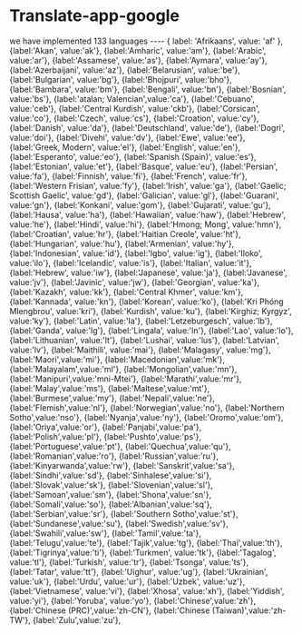 # Translate-app-google 
we have implemented 133 languages ---- 
{ label: 'Afrikaans', value: 'af' },
    {label:'Akan', value:'ak'},
    {label:'Amharic', value:'am'},
    {label:'Arabic', value:'ar'},
    {label:'Assamese', value:'as'},
    {label:'Aymara', value:'ay'},
    {label:'Azerbaijani', value:'az'},
    {label:'Belarusian', value:'be'},
    {label:'Bulgarian', value:'bg'},
    {label:'Bhojpuri', value:'bho'},
    {label:'Bambara', value:'bm'},
    {label:'Bengali', value:'bn'},
    {label:'Bosnian', value:'bs'},
    {label:'atalan; Valencian',value:'ca'},
    {label:'Cebuano', value:'ceb'},
    {label:'Central Kurdish', value:'ckb'},
    {label:'Corsican', value:'co'},
    {label:'Czech', value:'cs'},
    {label:'Croation', value:'cy'},
    {label:'Danish', value:'da'},
    {label:'Deutschland', value:'de'},
    {label:'Dogri', value:'doi'},
    {label:'Divehi', value:'dv'},
    {label:'Ewe', value:'ee'},
    {label:'Greek, Modern', value:'el'},
    {label:'English', value:'en'},
    {label:'Esperanto', value:'eo'},
    {label:'Spanish (Spain)', value:'es'},
    {label:'Estonian', value:'et'},
    {label:'Basque', value:'eu'},
    {label:'Persian', value:'fa'},
    {label:'Finnish', value:'fi'},
    {label:'French', value:'fr'},
    {label:'Western Frisian', value:'fy'},
    {label:'Irish', value:'ga'},
    {label:'Gaelic; Scottish Gaelic', value:'gd'},
    {label:'Galician', value:'gl'},
    {label:'Guarani', value:'gn'},
    {label:'Konkani', value:'gom'},
    {label:'Gujarati', value:'gu'},
    {label:'Hausa', value:'ha'},
    {label:'Hawaiian', value:'haw'},
    {label:'Hebrew', value:'he'},
    {label:'Hindi', value:'hi'},
    {label:'Hmong; Mong', value:'hmn'},
    {label:'Croatian', value:'hr'},
    {label:'Haitian Creole', value:'ht'},
    {label:'Hungarian', value:'hu'},
    {label:'Armenian', value:'hy'},
    {label:'Indonesian', value:'id'},
    {label:'Igbo', value:'ig'},
    {label:'Iloko', value:'ilo'},
    {label:'Icelandic', value:'is'},
    {label:'Italian', value:'it'},
    {label:'Hebrew', value:'iw'},
    {label:'Japanese', value:'ja'},
    {label:'Javanese', value:'jv'},
    {label:'Javinic', value:'jw'},
    {label:'Georgian', value:'ka'},
    {label:'Kazakh', value:'kk'},
    {label:'Central Khmer', value:'km'},
    {label:'Kannada', value:'kn'},
    {label:'Korean', value:'ko'},
    {label:'Kri Phóng Mlengbrou', value:'kri'},
    {label:'Kurdish', value:'ku'},
    {label:'Kirghiz; Kyrgyz', value:'ky'},
    {label:'Latin', value:'la'},
    {label:'Letzeburgesch', value:'lb'},
    {label:'Ganda', value:'lg'},
    {label:'Lingala', value:'ln'},
    {label:'Lao', value:'lo'},
    {label:'Lithuanian', value:'lt'},
    {label:'Lushai', value:'lus'},
    {label:'Latvian', value:'lv'},
    {label:'Maithili', value:'mai'},
    {label:'Malagasy', value:'mg'},
    {label:'Maori',value:'mi'},
    {label:'Macedonian',value:'mk'},
    {label:'Malayalam',value:'ml'},
    {label:'Mongolian',value:'mn'},
    {label:'Manipuri',value:'mni-Mtei'},
    {label:'Marathi',value:'mr'},
    {label:'Malay',value:'ms'},
    {label:'Maltese',value:'mt'},
    {label:'Burmese',value:'my'},
    {label:'Nepali',value:'ne'},
    {label:'Flemish',value:'nl'},
    {label:'Norwegian',value:'no'},
    {label:'Northern Sotho',value:'nso'},
    {label:'Nyanja',value:'ny'},
    {label:'Oromo',value:'om'},
    {label:'Oriya',value:'or'},
    {label:'Panjabi',value:'pa'},
    {label:'Polish',value:'pl'},
    {label:'Pushto',value:'ps'},
    {label:'Portuguese',value:'pt'},
    {label:'Quechua',value:'qu'},
    {label:'Romanian',value:'ro'},
    {label:'Russian',value:'ru'},
    {label:'Kinyarwanda',value:'rw'},
    {label:'Sanskrit',value:'sa'},
    {label:'Sindhi',value:'sd'},
    {label:'Sinhalese',value:'si'},
    {label:'Slovak',value:'sk'},
    {label:'Slovenian',value:'sl'},
    {label:'Samoan',value:'sm'},
    {label:'Shona',value:'sn'},
    {label:'Somali',value:'so'},
    {label:'Albanian',value:'sq'},
    {label:'Serbian',value:'sr'},
    {label:'Southern Sotho',value:'st'},
    {label:'Sundanese',value:'su'},
    {label:'Swedish',value:'sv'},
    {label:'Swahili',value:'sw'},
    {label:'Tamil',value:'ta'},
    {label:'Telugu',value:'te'},
    {label:'Tajik',value:'tg'},
    {label:'Thai',value:'th'},
    {label:'Tigrinya',value:'ti'},
    {label:'Turkmen', value:'tk'},
    {label:'Tagalog', value:'tl'},
    {label:'Turkish', value:'tr'},
    {label:'Tsonga', value:'ts'},
    {label:'Tatar', value:'tt'},
    {label:'Uighur', value:'ug'},
    {label:'Ukrainian', value:'uk'},
    {label:'Urdu', value:'ur'},
    {label:'Uzbek', value:'uz'},
    {label:'Vietnamese', value:'vi'},
    {label:'Xhosa', value:'xh'},
    {label:'Yiddish', value:'yi'},
    {label:'Yoruba', value:'yo'},
    {label:'Chinese',value:'zh'},
    {label:'Chinese (PRC)',value:'zh-CN'},
    {label:'Chinese (Taiwan)',value:'zh-TW'},
    {label:'Zulu',value:'zu'},
    
    
